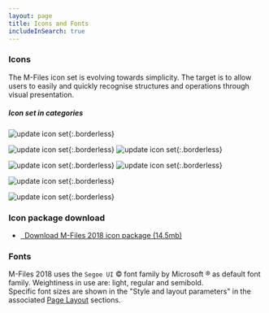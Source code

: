 ```yaml
---
layout: page
title: Icons and Fonts
includeInSearch: true
---
```


### Icons

The M-Files icon set is evolving towards simplicity. The target is to allow users to easily and quickly recognise structures and operations through visual presentation.


##### Icon set in categories

![update icon set](MFicons_01.png){:.borderless}

![update icon set](MFicons_02.png){:.borderless}
![update icon set](MFicons_03.png){:.borderless}

![update icon set](MFicons_04.png){:.borderless} 
![update icon set](MFicons_05.png){:.borderless}

![update icon set](MFicons_06.png){:.borderless}

![update icon set](MFicons_07.png){:.borderless}

### Icon package download

<ul class="quicklinks">
	<li class="api"><a href="{{ site.baseurl }}/UX-Design/Icons-and-Fonts/MFiles2018_icon_package.zip">
	<i class="zmdi zmdi-download"></i> &nbsp;
	Download M-Files 2018 icon package (14.5mb)</a></li>
</ul>


### Fonts

M-Files 2018 uses the `Segoe UI` &copy; font family by Microsoft &reg; as default font family. Weightiness in use are: light, regular and semibold.  
Specific font sizes are shown in the "Style and layout parameters" in the associated [Page Layout](/UX-Design/Page-Layout/) sections.